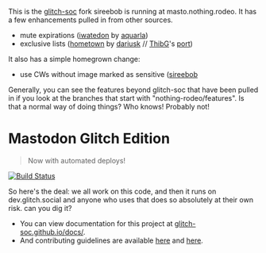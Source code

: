 This is the [glitch-soc](https://github.com/glitch-soc/mastodon) fork sireebob is running at masto.nothing.rodeo.
It has a few enhancements pulled in from other sources.
- mute expirations ([iwatedon](https://github.com/iwatedon/mastodon/tree/muting_with_duration) by [aquarla](https://github.com/aquarla))
- exclusive lists ([hometown](https://github.com/hometown-fork/hometown/commit/bfc0fbab2c94dc134715f555edf793991da172a2) by [dariusk](https://github.com/dariusk) // [ThibG](https://github.com/ThibG)'s [port](https://github.com/ThibG/mastodon/tree/glitch-soc/features/exclusive-lists))

It also has a simple homegrown change:
- use CWs without image marked as sensitive ([sireebob](https://github.com/sireebob/mastodon/tree/nothing-rodeo/features/sireebob/use_cw_without_image_marked_sensitive)

Generally, you can see the features beyond glitch-soc that have been pulled in if you look at the branches that start with "nothing-rodeo/features". Is that a normal way of doing things? Who knows! Probably not!

#  Mastodon Glitch Edition  #

>   Now with automated deploys!

[![Build Status](https://img.shields.io/circleci/project/github/glitch-soc/mastodon.svg)][circleci]

[circleci]: https://circleci.com/gh/glitch-soc/mastodon

So here's the deal: we all work on this code, and then it runs on dev.glitch.social and anyone who uses that does so absolutely at their own risk. can you dig it?

- You can view documentation for this project at [glitch-soc.github.io/docs/](https://glitch-soc.github.io/docs/).
- And contributing guidelines are available [here](CONTRIBUTING.md) and [here](https://glitch-soc.github.io/docs/contributing/).
